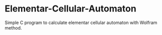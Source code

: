 # Elementar-Cellular-Automaton
Simple C program to calculate elementar cellular automaton with Wolfram method.
